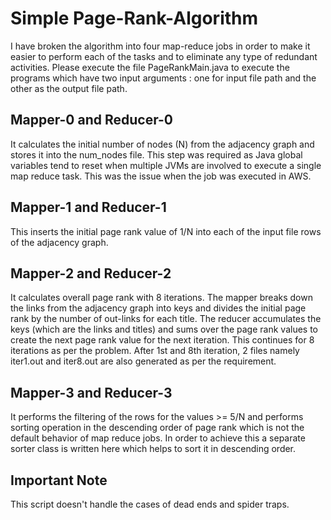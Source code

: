 # Simple Page-Rank-Algorithm

I have broken the algorithm into four map-reduce jobs in order to make it easier to perform each of the tasks and to eliminate any type of redundant activities. Please execute the file PageRankMain.java to execute the programs which have two input arguments : one for input file path and the other as the output file path.

## Mapper-0 and Reducer-0  

It calculates the initial number of nodes (N) from the adjacency graph and stores it into the num_nodes file. This step was required as Java global variables tend to reset when multiple JVMs are involved to execute a single map reduce task. This was the issue when the job was executed in AWS.

## Mapper-1 and Reducer-1  

This inserts the initial page rank value of 1/N into each of the input file rows of the adjacency graph.

## Mapper-2 and Reducer-2

It calculates overall page rank with 8 iterations. The mapper breaks down the links from the adjacency graph into keys and divides the initial page rank by the number of out-links for each title. The reducer accumulates the keys (which are the links and titles) and sums over the page rank values to create the next page rank value for the next iteration. This continues for 8 iterations as per the problem. After 1st and 8th iteration, 2 files namely iter1.out and iter8.out are also generated as per
the requirement.

## Mapper-3 and Reducer-3

It performs the filtering of the rows for the values >= 5/N and performs sorting operation in the descending order of page rank which is not the default behavior of map reduce jobs. In order to achieve this a separate sorter class is written here which helps to sort it in descending order.


## Important Note

This script doesn't handle the cases of dead ends and spider traps.

